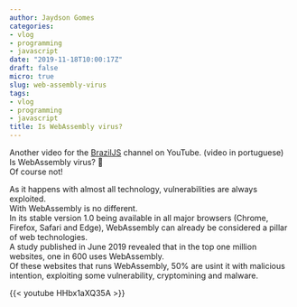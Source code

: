 ```yaml
---
author: Jaydson Gomes
categories:
- vlog
- programming
- javascript
date: "2019-11-18T10:00:17Z"
draft: false
micro: true
slug: web-assembly-virus
tags:
- vlog
- programming
- javascript
title: Is WebAssembly virus?  
---
```

Another video for the [BrazilJS](https://www.youtube.com/user/BrazilJS) channel on YouTube. (video in portuguese)  
Is WebAssembly virus? 🤔  
Of course not!  

As it happens with almost all technology, vulnerabilities are always exploited.  
With WebAssembly is no different.  
In its stable version 1.0 being available in all major browsers (Chrome, Firefox, Safari and Edge), WebAssembly can already be considered a pillar of web technologies.  
A study published in June 2019 revealed that in the top one million websites, one in 600 uses WebAssembly.  
Of these websites that runs WebAssembly, 50% are usint it with malicious intention, exploiting some vulnerability, cryptomining and malware.  

{{< youtube HHbx1aXQ35A >}}

